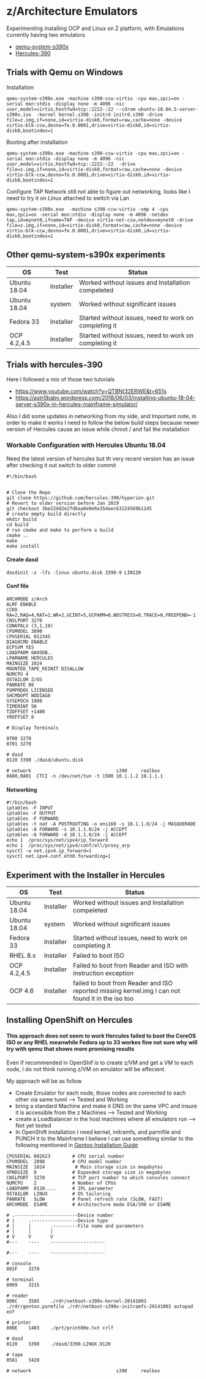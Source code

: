 # z/Architecture Emulators


Experimenting installing OCP and Linux on Z platform, with Emulations currently having two emulators
* [qemu-system-s390x](https://wiki.qemu.org/Documentation/Platforms/S390X)
* [Hercules-390](http://www.hercules-390.org/)

## Trials with Qemu on Windows 

Installation
```
qemu-system-s390x.exe -machine s390-ccw-virtio -cpu max,zpci=on -serial mon:stdio -display none -m 4096 -nic user,model=virtio,hostfwd=tcp::2222-:22 --cdrom ubuntu-18.04.5-server-s390x.iso  -kernel kernel.s390 -initrd initrd.s390 -drive file=z.img,if=none,id=virtio-disk0,format=raw,cache=none -device virtio-blk-ccw,devno=fe.0.0001,drive=virtio-disk0,id=virtio-disk0,bootindex=1
```

Booting after installation

```
qemu-system-s390x.exe -machine s390-ccw-virtio -cpu max,zpci=on -serial mon:stdio -display none -m 4096 -nic user,model=virtio,hostfwd=tcp::2222-:22  -drive file=z.img,if=none,id=virtio-disk0,format=raw,cache=none -device virtio-blk-ccw,devno=fe.0.0001,drive=virtio-disk0,id=virtio-disk0,bootindex=1
```

Configure TAP Network still not able to figure out networking, looks like I need to try it on Linux attached to switch via Lan

```
qemu-system-s390x.exe  -machine s390-ccw-virtio -smp 4 -cpu max,zpci=on -serial mon:stdio -display none -m 4096 -netdev tap,id=mynet0,ifname=TAP -device virtio-net-ccw,netdev=mynet0 -drive file=z.img,if=none,id=virtio-disk0,format=raw,cache=none -device virtio-blk-ccw,devno=fe.0.0001,drive=virtio-disk0,id=virtio-disk0,bootindex=1     
```

## Other qemu-system-s390x experiments 

| OS            | Test      |  Status                                                            |
|---------------|-----------|--------------------------------------------------------------------|
| Ubuntu 18.04  | Installer | Worked without issues and Installation compeleted                  | 
| Ubuntu 18.04  | system    | Worked without significant issues                                  |
| Fedora 33     | Installer | Started without issues, need to work on completing it              |
| OCP 4.2,4.5   | Installer | Started without issues, need to work on completing it              |

## Trials with hercules-390

Here I followed a mix of those two tutorials

* https://www.youtube.com/watch?v=QTBNt32ERWE&t=651s
* https://astr0baby.wordpress.com/2018/06/03/installing-ubuntu-18-04-server-s390x-in-hercules-mainframe-simulator/

Also I did some updates in networking from my side, and Important note, in order to make it works I need to follow the below build steps because newer version of Hercules cause an issue while chroot / and fail the installation

### Workable Configuration with Hercules  Ubuntu 18.04

Need the latest version of hercules but th very recent version has an issue after checking it out switch to older commit 

```
#!/bin/bash


# Clone the Repo
git clone https://github.com/hercules-390/hyperion.git
# Revert to older version before Jan 2019
git checkout 3be22dd2e2fd6aa0e0e9a354aec63224569b12d5
# create empty build directly
mkdir build
cd build
# run cmake and make to perform a build
cmake ..
make
make install
```

#### Create dasd
```
dasdinit -z -lfs -linux ubuntu.disk 3390-9 LIN120
```

#### Conf file
```
ARCHMODE z/Arch
ALRF ENABLE
CCKD RA=2,RAQ=4,RAT=2,WR=2,GCINT=5,GCPARM=0,NOSTRESS=0,TRACE=0,FREEPEND=-1
CNSLPORT 3270
CONKPALV (3,1,10)
CPUMODEL 3090
CPUSERIAL 012345
DIAG8CMD ENABLE
ECPSVM YES
LOADPARM 0A95DB..
LPARNAME HERCULES
MAINSIZE 1024
MOUNTED_TAPE_REINIT DISALLOW
NUMCPU 4
OSTAILOR Z/OS
PANRATE 80
PGMPRDOS LICENSED
SHCMDOPT NODIAG8
SYSEPOCH 1900
TIMERINT 50
TZOFFSET +1400
YROFFSET 0

# Display Terminals

0700 3270
0701 3270

# dasd
0120 3390 ./dasd/ubuntu.disk

# network                               s390     realbox
0A00,0A01  CTCI -n /dev/net/tun -t 1500 10.1.1.2 10.1.1.1
```


#### Networking

```
#!/bin/bash
iptables -F INPUT
iptables -F OUTPUT
iptables -F FORWARD
iptables -t nat -A POSTROUTING -o ens160 -s 10.1.1.0/24 -j MASQUERADE
iptables -A FORWARD -s 10.1.1.0/24 -j ACCEPT
iptables -A FORWARD -d 10.1.1.0/24 -j ACCEPT
echo 1  /proc/sys/net/ipv4/ip_forward
echo 1  /proc/sys/net/ipv4/conf/all/proxy_arp
sysctl -w net.ipv4.ip_forward=1
sysctl net.ipv4.conf.eth0.forwarding=1
```


## Experiment with the Installer in Hercules 

| OS            | Test      |  Status                                                            |
|---------------|-----------|--------------------------------------------------------------------|
| Ubuntu 18.04  | Installer | Worked without issues and Installation compeleted                  | 
| Ubuntu 18.04  | system    | Worked without significant issues                                  |
| Fedora 33     | Installer | Started without issues, need to work on completing it              |
| RHEL 8.x      | Installer | Failed to boot ISO                                                 |
| OCP 4.2,4.5   | Installer | Failed to boot from Reader and ISO with instruction exception      |
| OCP 4.6       | Installer | failed to boot from Reader and ISO reported missing kernel.img I can not found it in the iso too |


## Installing OpenShift on Hercules 

#### This approach does not seem to work Hercules failed to boot the CoreOS ISO or any RHEL meanwhile Fedora up to 33 workes fine not sure why will try with qemu that shows more promising results

Even if recommended in OpenShif is to create z/VM and get a VM to each node, I do not think running z/VM on emulator will be effecient.

My approach will be as follow 
 * Create Emulator for each node, those nodes are connected to each other via same tunnl --> Tested and Working
 * bring a standard Machine and make it DNS on the same VPC and insure it is accessible from the z Machines --> Tested and Working
 * create a Loadbalancer in the host machines where all emulators run --> Not yet tested
 * In OpenShift installation I need kernel, initramfs, and parmfile and PUNCH it to the Mainframe I believe I can use something similar to the following mentioned in [Gentoo Installation Guide](https://wiki.gentoo.org/wiki/S390/Hercules)
 ```
CPUSERIAL 002623        # CPU serial number
CPUMODEL  2098          # CPU model number
MAINSIZE  1024           # Main storage size in megabytes
XPNDSIZE  0             # Expanded storage size in megabytes
CNSLPORT  3270          # TCP port number to which consoles connect
NUMCPU    2             # Number of CPUs
LOADPARM  0120....      # IPL parameter
OSTAILOR  LINUX         # OS tailoring
PANRATE   SLOW          # Panel refresh rate (SLOW, FAST)
ARCHMODE  ESAME         # Architecture mode ESA/390 or ESAME

# .-----------------------Device number
# |     .-----------------Device type
# |     |       .---------File name and parameters
# |     |       |
# V     V       V
#---    ----    --------------------

#---    ----    --------------------

# console
001F    3270

# terminal
0009    3215

# reader
000C    3505    ./rdr/netboot-s390x-kernel-20141003 ./rdr/gentoo.parmfile ./rdr/netboot-s390x-initramfs-20141003 autopad eof

# printer
000E    1403    ./prt/print00e.txt crlf

# dasd
0120    3390    ./dasd/3390.LINUX.0120

# tape
0581    3420

# network                               s390     realbox
```
